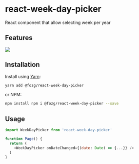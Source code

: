 # react-week-day-picker


React component that allow selecting week per year

## Features

<img src="https://raw.githubusercontent.com/fozg/react-week-day-picker/stories/react-week-day-picker.png" />

## Installation

Install using [Yarn](https://yarnpkg.com):

```sh
yarn add @fozg/react-week-day-picker
```

or NPM:

```sh
npm install npm i @fozg/react-week-day-picker --save
```

## Usage
```js
import WeekDayPicker from 'react-week-day-picker'

function Page() {
  return (
    <WeekDayPicker onDateChanged={(date: Date) => {...}} />
  )
}
```